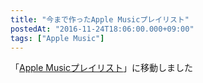 ```yaml
---
title: "今まで作ったApple Musicプレイリスト"
postedAt: "2016-11-24T18:06:00.000+09:00"
tags: ["Apple Music"]
---
```


「[Apple Musicプレイリスト](http://30minreview.tumblr.com/am-playlist)」に移動しました